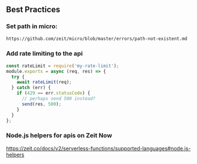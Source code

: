 ## Best Practices

### Set path in micro:

```sh
https://github.com/zeit/micro/blob/master/errors/path-not-existent.md
```

### Add rate limiting to the api

```js
const rateLimit = require('my-rate-limit');
module.exports = async (req, res) => {
  try {
    await rateLimit(req);
  } catch (err) {
    if (429 == err.statusCode) {
      // perhaps send 500 instead?
      send(res, 500);
    }
  }
};
```

### Node.js helpers for apis on Zeit Now

https://zeit.co/docs/v2/serverless-functions/supported-languages#node.js-helpers
